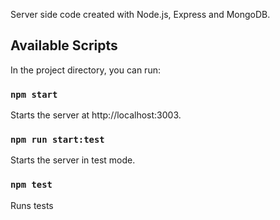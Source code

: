 Server side code created with Node.js, Express and MongoDB.

## Available Scripts

In the project directory, you can run:

### `npm start`

Starts the server at http://localhost:3003.<br />

### `npm run start:test`

Starts the server in test mode. <br />

### `npm test`

Runs tests<br />
